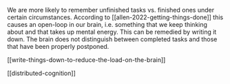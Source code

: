 We are more likely to remember unfinished tasks vs. finished ones under certain circumstances. According to [[allen-2022-getting-things-done]] this causes an open-loop in our brain, i.e. something that we keep thinking about and that takes up mental energy. This can be remedied by writing it down. The brain does not distinguish between completed tasks and those that have been properly postponed.

[[write-things-down-to-reduce-the-load-on-the-brain]]

[[distributed-cognition]]


